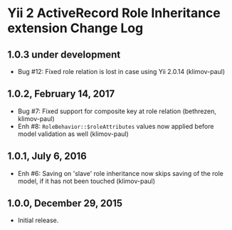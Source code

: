 Yii 2 ActiveRecord Role Inheritance extension Change Log
========================================================

1.0.3 under development
-----------------------

- Bug #12: Fixed role relation is lost in case using Yii 2.0.14 (klimov-paul)


1.0.2, February 14, 2017
------------------------

- Bug #7: Fixed support for composite key at role relation (bethrezen, klimov-paul)
- Enh #8: `RoleBehavior::$roleAttributes` values now applied before model validation as well (klimov-paul)


1.0.1, July 6, 2016
-------------------

- Enh #6: Saving on 'slave' role inheritance now skips saving of the role model, if it has not been touched (klimov-paul)


1.0.0, December 29, 2015
------------------------

- Initial release.
